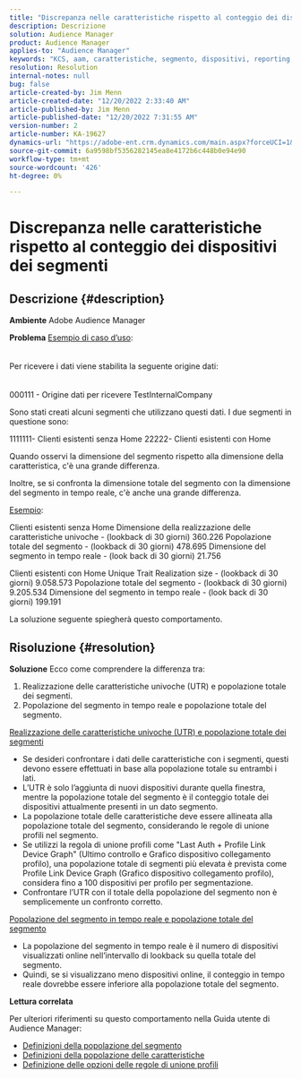 ```yaml
---
title: "Discrepanza nelle caratteristiche rispetto al conteggio dei dispositivi dei segmenti"
description: Descrizione
solution: Audience Manager
product: Audience Manager
applies-to: "Audience Manager"
keywords: "KCS, aam, caratteristiche, segmento, dispositivi, reporting, realizzazioni di caratteristiche univoche, popolazione totale del segmento, popolazione del segmento in tempo reale, popolazione totale delle caratteristiche, best practice, discrepanza, conteggio dei dispositivi delle caratteristiche rispetto al segmento, Adobe Audience Manager"
resolution: Resolution
internal-notes: null
bug: false
article-created-by: Jim Menn
article-created-date: "12/20/2022 2:33:40 AM"
article-published-by: Jim Menn
article-published-date: "12/20/2022 7:31:55 AM"
version-number: 2
article-number: KA-19627
dynamics-url: "https://adobe-ent.crm.dynamics.com/main.aspx?forceUCI=1&pagetype=entityrecord&etn=knowledgearticle&id=6d5a32b3-0e80-ed11-81ac-6045bd006704"
source-git-commit: 6a9598bf5356282145ea8e4172b6c448b0e94e90
workflow-type: tm+mt
source-wordcount: '426'
ht-degree: 0%

---
```


# Discrepanza nelle caratteristiche rispetto al conteggio dei dispositivi dei segmenti

## Descrizione {#description}


<b>Ambiente</b>
Adobe Audience Manager

<b>Problema</b>
<u>Esempio di caso d’uso</u>:
<br><br><br>Per ricevere i dati viene stabilita la seguente origine dati:<br><br><br>
000111 - Origine dati per ricevere TestInternalCompany

Sono stati creati alcuni segmenti che utilizzano questi dati. I due segmenti in questione sono:

1111111- Clienti esistenti senza Home 22222- Clienti esistenti con Home

Quando osservi la dimensione del segmento rispetto alla dimensione della caratteristica, c&#39;è una grande differenza.

Inoltre, se si confronta la dimensione totale del segmento con la dimensione del segmento in tempo reale, c&#39;è anche una grande differenza.

<u>Esempio</u>:

Clienti esistenti senza Home Dimensione della realizzazione delle caratteristiche univoche - (lookback di 30 giorni) 360.226 Popolazione totale del segmento - (lookback di 30 giorni) 478.695 Dimensione del segmento in tempo reale - (look back di 30 giorni) 21.756

Clienti esistenti con Home Unique Trait Realization size - (lookback di 30 giorni) 9.058.573 Popolazione totale del segmento - (lookback di 30 giorni) 9.205.534 Dimensione del segmento in tempo reale - (look back di 30 giorni) 199.191



La soluzione seguente spiegherà questo comportamento.


## Risoluzione {#resolution}


<b>Soluzione</b>
Ecco come comprendere la differenza tra:
1. Realizzazione delle caratteristiche univoche (UTR) e popolazione totale dei segmenti.
2. Popolazione del segmento in tempo reale e popolazione totale del segmento.



<u>Realizzazione delle caratteristiche univoche (UTR) e popolazione totale dei segmenti</u>

- Se desideri confrontare i dati delle caratteristiche con i segmenti, questi devono essere effettuati in base alla popolazione totale su entrambi i lati.
- L’UTR è solo l’aggiunta di nuovi dispositivi durante quella finestra, mentre la popolazione totale del segmento è il conteggio totale dei dispositivi attualmente presenti in un dato segmento.
- La popolazione totale delle caratteristiche deve essere allineata alla popolazione totale del segmento, considerando le regole di unione profili nel segmento.
- Se utilizzi la regola di unione profili come &quot;Last Auth + Profile Link Device Graph&quot; (Ultimo controllo e Grafico dispositivo collegamento profilo), una popolazione totale di segmenti più elevata è prevista come Profile Link Device Graph (Grafico dispositivo collegamento profilo), considera fino a 100 dispositivi per profilo per segmentazione.
- Confrontare l’UTR con il totale della popolazione del segmento non è semplicemente un confronto corretto.




<u>Popolazione del segmento in tempo reale e popolazione totale del segmento</u>

- La popolazione del segmento in tempo reale è il numero di dispositivi visualizzati online nell’intervallo di lookback su quella totale del segmento.
- Quindi, se si visualizzano meno dispositivi online, il conteggio in tempo reale dovrebbe essere inferiore alla popolazione totale del segmento.




<b>Lettura correlata</b>

Per ulteriori riferimenti su questo comportamento nella Guida utente di Audience Manager:

- [Definizioni della popolazione del segmento](https://experienceleague.adobe.com/docs/audience-manager/user-guide/features/segments/segment-builder-data.html?lang=en)
- [Definizioni della popolazione delle caratteristiche](https://experienceleague.adobe.com/docs/audience-manager/user-guide/features/traits/trait-details-page.html?lang=en)
- [Definizione delle opzioni delle regole di unione profili](https://experienceleague.adobe.com/docs/audience-manager/user-guide/features/profile-merge-rules/merge-rule-definitions.html?lang=en)

